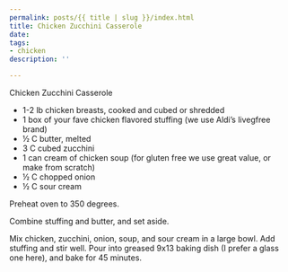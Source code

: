 ```yaml
---
permalink: posts/{{ title | slug }}/index.html
title: Chicken Zucchini Casserole
date: 
tags:
- chicken
description: ''

---
```

Chicken Zucchini Casserole

* 1-2 lb chicken breasts, cooked and cubed or shredded
* 1 box of your fave chicken flavored stuffing (we use Aldi’s livegfree brand)
* ½ C butter, melted
* 3 C cubed zucchini
* 1 can cream of chicken soup (for gluten free we use great value, or make from scratch)
* ½ C chopped onion
* ½ C sour cream

Preheat oven to 350 degrees.

Combine stuffing and butter, and set aside.

Mix chicken, zucchini, onion, soup, and sour cream in a large bowl. Add stuffing and stir well. Pour into greased 9x13 baking dish (I prefer a glass one here), and bake for 45 minutes.